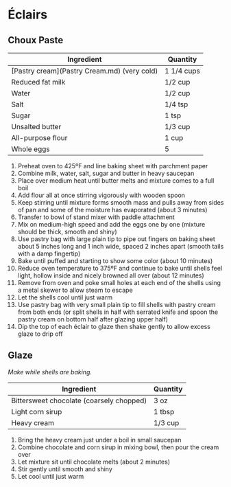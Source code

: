 Éclairs
=======

Choux Paste
-----------

Ingredient | Quantity
---|---
[Pastry cream](Pastry Cream.md) (very cold) | 1 1/4 cups
Reduced fat milk | 1/2 cup
Water | 1/2 cup
Salt | 1/4 tsp
Sugar | 1 tsp
Unsalted butter | 1/3 cup
All-purpose flour | 1 cup
Whole eggs | 5

1. Preheat oven to 425ºF and line baking sheet with parchment paper
2. Combine milk, water, salt, sugar and butter in heavy saucepan
3. Place over medium heat until butter melts and mixture comes to a full boil
4. Add flour all at once stirring vigorously with wooden spoon
5. Keep stirring until mixture forms smooth mass and pulls away from sides of pan and some of the moisture has evaporated (about 3 minutes)
6. Transfer to bowl of stand mixer with paddle attachment
7. Mix on medium-high speed and add the eggs one by one (mixture should be thick, smooth and shiny)
8. Use pastry bag with large plain tip to pipe out fingers on baking sheet about 5 inches long and 1 inch wide, spaced 2 inches apart (smooth tails with a damp fingertip)
9. Bake until puffed and starting to show some color (about 10 minutes)
10. Reduce oven temperature to 375ºF and continue to bake until shells feel light, hollow inside and nicely browned all over (about 12 minutes)
11. Remove from oven and poke small holes at each end of the shells using a metal skewer to allow steam to escape
12. Let the shells cool until just warm
13. Use pastry bag with very small plain tip to fill shells with pastry cream from both ends (or split shells in half with serrated knife and spoon the pastry cream on bottom half after glazing upper half)
14. Dip the top of each éclair to glaze then shake gently to allow excess glaze to drip off

Glaze
-----
*Make while shells are baking.*

Ingredient | Quantity
---|---
Bittersweet chocolate (coarsely chopped) | 3 oz
Light corn sirup | 1 tbsp
Heavy cream | 1/3 cup

1. Bring the heavy cream just under a boil in small saucepan
2. Combine chocolate and corn sirup in mixing bowl, then pour the cream over
3. Let mixture sit until chocolate melts (about 2 minutes)
4. Stir gently until smooth and shiny
5. Let cool until just warm

